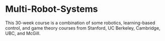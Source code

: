 # Multi-Robot-Systems
This 30-week course is a combination of some robotics, learning-based control, and game theory courses from Stanford, UC Berkeley, Cambridge, UBC, and McGill. 
